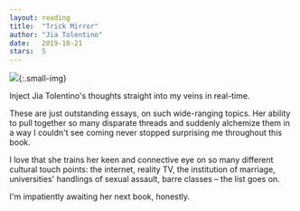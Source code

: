 ```yaml
---
layout: reading
title:  "Trick Mirror"
author: "Jia Tolentino"
date:   2019-10-21
stars:  5
---
```


![](https://i.gr-assets.com/images/S/compressed.photo.goodreads.com/books/1544069605l/43126457.jpg){:.small-img}

Inject Jia Tolentino's thoughts straight into my veins in real-time.

These are just outstanding essays, on such wide-ranging topics. Her ability to pull together so many disparate threads
and suddenly alchemize them in a way I couldn't see coming never stopped surprising me throughout this book.

I love that she trains her keen and connective eye on so many different cultural touch points: the internet,
reality TV, the institution of marriage, universities' handlings of sexual assault, barre classes – the list goes on.

I'm impatiently awaiting her next book, honestly.
